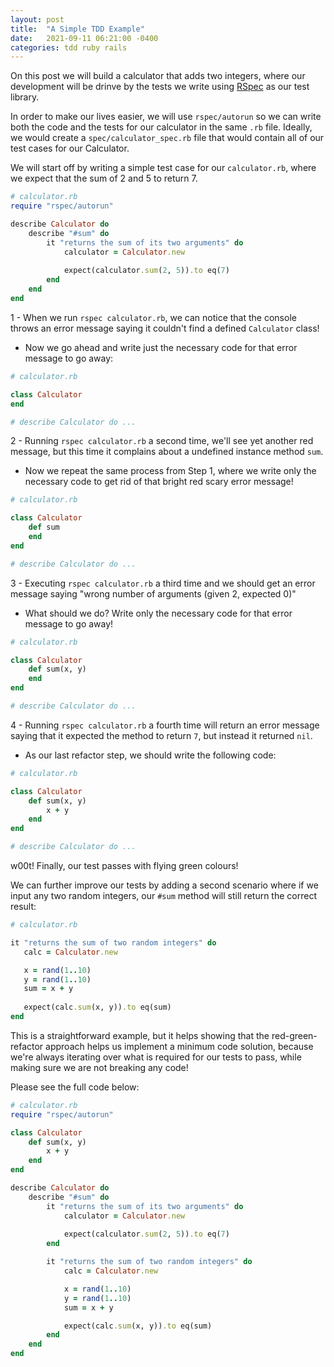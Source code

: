 ```yaml
---
layout: post
title:  "A Simple TDD Example"
date:   2021-09-11 06:21:00 -0400
categories: tdd ruby rails
---
```


On this post we will build a calculator that adds two integers, where our development will be drinve by the tests we write using [RSpec](https://rspec.info/) as our test library.

In order to make our lives easier,  we will use `rspec/autorun` so we can write both the code and the tests for our calculator in the same `.rb` file. Ideally, we would create a `spec/calculator_spec.rb` file that would contain all of our test cases for our Calculator.

We will start off by writing a simple test case for our `calculator.rb`, where we expect that the sum of 2 and 5 to return 7. 

```ruby
# calculator.rb
require "rspec/autorun"

describe Calculator do
    describe "#sum" do
        it "returns the sum of its two arguments" do
            calculator = Calculator.new
            
            expect(calculator.sum(2, 5)).to eq(7)
        end
    end
end
```

1 - When we run `rspec calculator.rb`, we can notice that the console throws an error message saying it couldn't find a defined `Calculator` class!

- Now we go ahead and write just the necessary code for that error message to go away:

```ruby
# calculator.rb

class Calculator
end

# describe Calculator do ...
```

2 - Running `rspec calculator.rb` a second time, we'll see yet another red message, but this time it complains about a undefined instance method `sum`.

- Now we repeat the same process from Step 1, where we write only the necessary code to get rid of that bright red scary error message!

```ruby
# calculator.rb

class Calculator
    def sum
    end
end

# describe Calculator do ...
```

3 - Executing `rspec calculator.rb` a third time and we should get an error message saying "wrong number of arguments (given 2, expected 0)"

- What should we do? Write only the necessary code for that error message to go away!

```ruby
# calculator.rb

class Calculator
    def sum(x, y)
    end
end

# describe Calculator do ...
```

4 - Running `rspec calculator.rb` a fourth time will return an error message saying that it expected the method to return `7`, but instead it returned `nil`.

- As our last refactor step, we should write the following code:

```ruby
# calculator.rb

class Calculator
    def sum(x, y)
        x + y
    end
end

# describe Calculator do ...
```

w00t! Finally, our test passes with flying green colours!

We can further improve our tests by adding a second scenario where if we input any two random integers, our `#sum` method will still return the correct result:

```ruby
# calculator.rb

it "returns the sum of two random integers" do
   calc = Calculator.new

   x = rand(1..10)
   y = rand(1..10)
   sum = x + y
   
   expect(calc.sum(x, y)).to eq(sum)
end
```

This is a straightforward example, but it helps showing that the red-green-refactor approach helps us implement a minimum code solution, because we're always iterating over what is required for our tests to pass, while making sure we are not breaking any code!

Please see the full code below:

```ruby
# calculator.rb
require "rspec/autorun"

class Calculator
    def sum(x, y)
        x + y
    end
end

describe Calculator do
    describe "#sum" do
        it "returns the sum of its two arguments" do
            calculator = Calculator.new
            
            expect(calculator.sum(2, 5)).to eq(7)
        end

        it "returns the sum of two random integers" do
            calc = Calculator.new

            x = rand(1..10)
            y = rand(1..10)
            sum = x + y

            expect(calc.sum(x, y)).to eq(sum)
        end
    end
end

```
